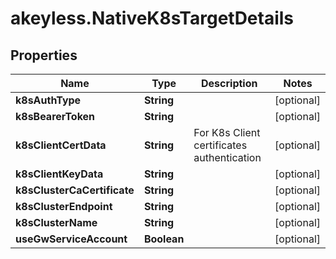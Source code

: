 # akeyless.NativeK8sTargetDetails

## Properties

Name | Type | Description | Notes
------------ | ------------- | ------------- | -------------
**k8sAuthType** | **String** |  | [optional] 
**k8sBearerToken** | **String** |  | [optional] 
**k8sClientCertData** | **String** | For K8s Client certificates authentication | [optional] 
**k8sClientKeyData** | **String** |  | [optional] 
**k8sClusterCaCertificate** | **String** |  | [optional] 
**k8sClusterEndpoint** | **String** |  | [optional] 
**k8sClusterName** | **String** |  | [optional] 
**useGwServiceAccount** | **Boolean** |  | [optional] 


